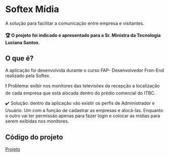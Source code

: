 # Softex Mídia

A solução para facilitar a comunicação entre empresa e visitantes. 


#### 🏆 O projeto foi indicado e apresentado para a Sr. Ministra da Tecnologia Luciana Santos.


## O que é?

A aplicação foi desenvolvida durante o curso FAP- Desenvolvedor Fron-End realizado pela Softex. 

❗ Problema: exibir nos monitores das televisões da recepção a localização de cada empresa que está alocada dentro do prédio comercial do ITBC. 

✔️ Solução: dentro da aplicação vão existir os perfis de Administrador e Usuário. Um com a função de cadastrar as empresas e alocá-las. Enquanto o outro vai ter permissão apenas para fazer login e colocar as mídias para serem exibidas nos monitores.


## Código do projeto
[Projeto](https://github.com/ASuamy/projeto-softex)
